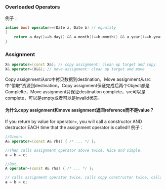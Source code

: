### Overloaded Operators
例子：

```c++
inline bool operator==(Date a, Date b) // equality
{
	return a.day()==b.day() && a.month()==b.month() && a.year()==b.year();
}
```



### Assignment

```C++
X& operator=(const X&); // copy assignment: clean up target and copy
X& operator=(X&&); // move assignment: clean up target and move
```

Copy assignment从src中拷贝数据到destination，Move assignment从src中“偷取”资源到destination。Copy assignment保证完成后两个Object都是Complelte，Move assignment只保证destination complete，src可以是complete，可以是empty或者可以是invalid状态。

#### 为什么copy assignment和move assignment返回reference而不是value？

If you return by value for operator=, you will call a constructor AND destructor EACH time that the assignment operator is called!! 例子：

```C++
//Given: 
A& operator=(const A& rhs) { /* ... */ };

//Then calls assignment operator above twice. Nice and simple.
a = b = c;
```

```c++
//But, 
A operator=(const A& rhs) { /* ... */ };

// calls assignment operator twice, calls copy constructor twice, calls destructor type to delete the temporary values!
a = b = c; 
```

